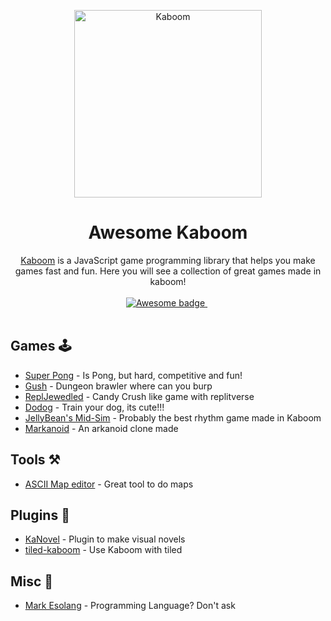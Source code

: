 <p align="center">
  <img width="300" src="https://kaboomjs.com/site/img/kaboom.png" alt="Kaboom">
</p>

<h1 align="center">Awesome Kaboom</h1>

<p align="center">
  <a href="https://kaboomjs.com">Kaboom</a> is a JavaScript game programming library that helps you make games fast and fun. Here you will see a collection of great games made in kaboom!
  <br />
  <br />
  <a href="https://github.com/sindresorhus/awesome">
    <img src="https://cdn.rawgit.com/sindresorhus/awesome/d7305f38d29fed78fa85652e3a63e154dd8e8829/media/badge.svg" alt="Awesome badge">
  </a>
  &nbsp;
  <br />
  <br />
</p>

## Games 🕹️

- [Super Pong](https://replit.com/@SixBeeps/Super-Pong) - Is Pong, but hard, competitive and fun!
- [Gush](https://replit.com/@aMoniker/Gush)  - Dungeon brawler where can you burp 
- [ReplJewedled](https://replit.com/@ConnorBrewster/ReplJeweled) - Candy Crush like game with replitverse
- [Dodog](https://achtaitaipai.itch.io/dodog) - Train your dog, its cute!!!
- [JellyBean's Mid-Sim](https://meowcatheorange.itch.io/mid-simulator) - Probably the best rhythm game made in Kaboom
- [Markanoid](https://meowcatheorange.itch.io/markanoid) - An arkanoid clone made

## Tools ⚒️

- [ASCII Map editor](https://stmn.itch.io/ascii-map-editor) - Great tool to do maps

## Plugins 🧩

- [KaNovel](https://lajbel.itch.io/kanovel) - Plugin to make visual novels
- [tiled-kaboom](https://github.com/notnullgames/tiled-kaboom) - Use Kaboom with tiled

## Misc 🐸

- [Mark Esolang](https://meowcatheorange.itch.io/mark) - Programming Language? Don't ask
